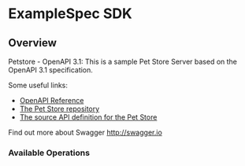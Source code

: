 # ExampleSpec SDK


## Overview

Petstore - OpenAPI 3.1: This is a sample Pet Store Server based on the OpenAPI 3.1 specification.

Some useful links:
- [OpenAPI Reference](https://www.speakeasyapi.dev/openapi)
- [The Pet Store repository](https://github.com/swagger-api/swagger-petstore)
- [The source API definition for the Pet Store](https://github.com/swagger-api/swagger-petstore/blob/master/src/main/resources/openapi.yaml)

Find out more about Swagger
<http://swagger.io>
### Available Operations

